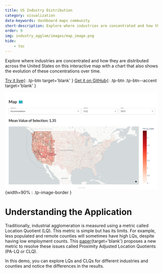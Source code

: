 ```yaml
---
title: US Industry Distribution
category: visualization
data-keywords: dashboard maps community
short-description: Explore where industries are concentrated and how they are distributed across the United States.
order: 9
img: industry_agglom/images/map_image.png
hide:
    - toc
---
```


Explore where industries are concentrated and how they are distributed across
the United States on this interactive map with a chart that also shows the evolution
of these concentrations over time.

[Try it live](https://industry-agglom.taipy.cloud/){: .tp-btn target='blank' }
[Get it on GitHub](https://github.com/Avaiga/demo-industry-agglom){: .tp-btn .tp-btn--accent target='blank' }

![Map](images/map_image.png){width=90% : .tp-image-border }

# Understanding the Application

Traditionally, industrial agglomeration is measured using a metric called Location
Quotient (LQ). This metric is simple but has its limits. For example, less populated
and remote counties will sometimes have high LQs, despite having low employment counts.
This [paper](https://www.statsamerica.org/downloads/user-guides/user-guide-PALQ.pdf){target='blank'} proposes a new metric to resolve these issues called Proximity Adjusted
Location Quotients (PA-LQ or CLQ).

In this demo, you can explore LQs and CLQs for different industries and counties and
notice the differences in the results.
